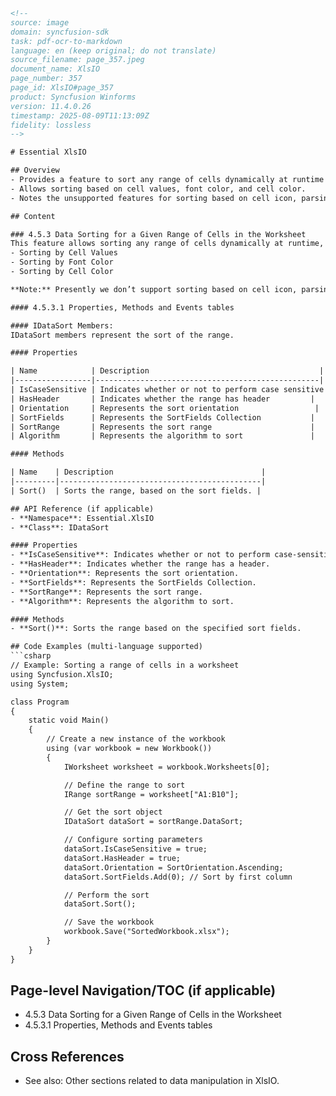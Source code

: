 ```html
<!-- 
source: image
domain: syncfusion-sdk
task: pdf-ocr-to-markdown
language: en (keep original; do not translate)
source_filename: page_357.jpeg
document_name: XlsIO
page_number: 357
page_id: XlsIO#page_357
product: Syncfusion Winforms
version: 11.4.0.26
timestamp: 2025-08-09T11:13:09Z
fidelity: lossless
-->

# Essential XlsIO

## Overview
- Provides a feature to sort any range of cells dynamically at runtime without any dependency on MS Excel.
- Allows sorting based on cell values, font color, and cell color.
- Notes the unsupported features for sorting based on cell icon, parsing, and serialization of sorting details.

## Content

### 4.5.3 Data Sorting for a Given Range of Cells in the Worksheet
This feature allows sorting any range of cells dynamically at runtime, without any dependency on MS Excel. You can sort a given range of cells in a worksheet by applying the sort feature to a range, which changes the related data within the range. The user can sort the range in the following ways:
- Sorting by Cell Values
- Sorting by Font Color
- Sorting by Cell Color

**Note:** Presently we don’t support sorting based on cell icon, parsing and serialization of the sorting details.

#### 4.5.3.1 Properties, Methods and Events tables

#### IDataSort Members:
IDataSort members represent the sort of the range.

#### Properties

| Name            | Description                                      |
|-----------------|--------------------------------------------------|
| IsCaseSensitive | Indicates whether or not to perform case sensitive sort |
| HasHeader       | Indicates whether the range has header         |
| Orientation     | Represents the sort orientation                 |
| SortFields      | Represents the SortFields Collection           |
| SortRange       | Represents the sort range                      |
| Algorithm       | Represents the algorithm to sort               |

#### Methods

| Name    | Description                                 |
|---------|---------------------------------------------|
| Sort()  | Sorts the range, based on the sort fields. |

## API Reference (if applicable)
- **Namespace**: Essential.XlsIO
- **Class**: IDataSort

#### Properties
- **IsCaseSensitive**: Indicates whether or not to perform case-sensitive sorting.
- **HasHeader**: Indicates whether the range has a header.
- **Orientation**: Represents the sort orientation.
- **SortFields**: Represents the SortFields Collection.
- **SortRange**: Represents the sort range.
- **Algorithm**: Represents the algorithm to sort.

#### Methods
- **Sort()**: Sorts the range based on the specified sort fields.

## Code Examples (multi-language supported)
```csharp
// Example: Sorting a range of cells in a worksheet
using Syncfusion.XlsIO;
using System;

class Program
{
    static void Main()
    {
        // Create a new instance of the workbook
        using (var workbook = new Workbook())
        {
            IWorksheet worksheet = workbook.Worksheets[0];

            // Define the range to sort
            IRange sortRange = worksheet["A1:B10"];

            // Get the sort object
            IDataSort dataSort = sortRange.DataSort;

            // Configure sorting parameters
            dataSort.IsCaseSensitive = true;
            dataSort.HasHeader = true;
            dataSort.Orientation = SortOrientation.Ascending;
            dataSort.SortFields.Add(0); // Sort by first column

            // Perform the sort
            dataSort.Sort();

            // Save the workbook
            workbook.Save("SortedWorkbook.xlsx");
        }
    }
}
```

## Page-level Navigation/TOC (if applicable)
- 4.5.3 Data Sorting for a Given Range of Cells in the Worksheet
- 4.5.3.1 Properties, Methods and Events tables

## Cross References
- See also: Other sections related to data manipulation in XlsIO.

<!-- tags: XlsIO, data sorting, workbook, cell, dynamic sorting, runtime sorting, font color, cell color, sorting options, unsupported features, WinForms, version: 11.4.0.26 -->
```